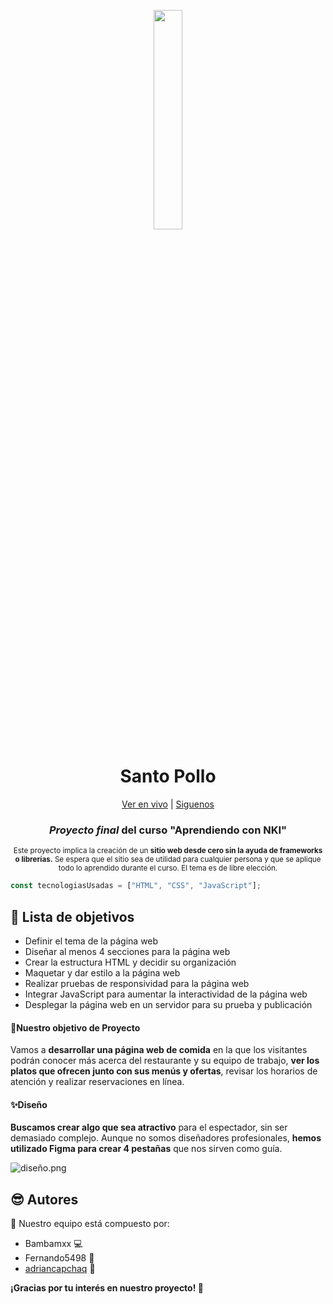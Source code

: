 <p align="center">
  <img align="center" src="icons/logo.png" width="30%">
  <h1 align="center">Santo Pollo</h1>
  <p align="center"><a href="https://restaurante-sp.netlify.app/">Ver en vivo</a> | <a href="https://linktr.ee/conovatec">Siguenos</a> </p>
  <div align="center">
<h3><strong><em>Proyecto final</em></strong> del curso "Aprendiendo con NKI"</h3>
</div>
<p align="center"><small>Este proyecto implica la creación de un <strong>sitio web desde cero sin la ayuda de frameworks o librerías.</strong> Se espera que el sitio sea de utilidad para cualquier persona y que se aplique todo lo aprendido durante el curso. El tema es de libre elección.</small></p>
</p>

```javascript
const tecnologiasUsadas = ["HTML", "CSS", "JavaScript"];
```

## 🗻 Lista de objetivos

- Definir el tema de la página web
- Diseñar al menos 4 secciones para la página web
- Crear la estructura HTML y decidir su organización
- Maquetar y dar estilo a la página web
- Realizar pruebas de responsividad para la página web
- Integrar JavaScript para aumentar la interactividad de la página web
- Desplegar la página web en un servidor para su prueba y publicación

#### 🫡Nuestro objetivo de Proyecto

Vamos a **desarrollar una página web de comida** en la que los visitantes podrán conocer más acerca del restaurante y su equipo de trabajo, **ver los platos que ofrecen junto con sus menús y ofertas**, revisar los horarios de atención y realizar reservaciones en línea.

#### ✨Diseño

**Buscamos crear algo que sea atractivo** para el espectador, sin ser demasiado complejo. Aunque no somos diseñadores profesionales, **hemos utilizado Figma para crear 4 pestañas** que nos sirven como guía.

![diseño.png](C:\Users\piero\Desktop\Pagina_Restaurante-SP\img\diseño.png)

## 😎 Autores

👥 Nuestro equipo está compuesto por:

- Bambamxx 💻
- Fernando5498 🎨
- [adriancapchaq](https://github.com/adriancapchaq) 🌟

**¡Gracias por tu interés en nuestro proyecto! 🙌**
